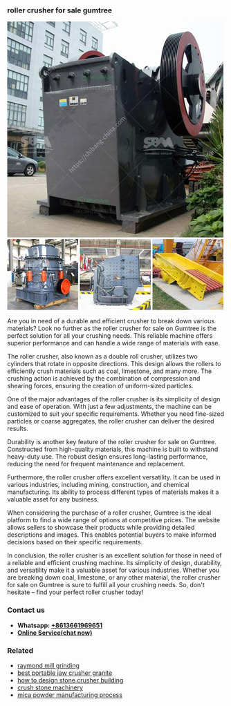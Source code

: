 <h3>roller crusher for sale gumtree</h3><img src='1706754114.jpg' alt=''><p>Are you in need of a durable and efficient crusher to break down various materials? Look no further as the roller crusher for sale on Gumtree is the perfect solution for all your crushing needs. This reliable machine offers superior performance and can handle a wide range of materials with ease.</p><p>The roller crusher, also known as a double roll crusher, utilizes two cylinders that rotate in opposite directions. This design allows the rollers to efficiently crush materials such as coal, limestone, and many more. The crushing action is achieved by the combination of compression and shearing forces, ensuring the creation of uniform-sized particles.</p><p>One of the major advantages of the roller crusher is its simplicity of design and ease of operation. With just a few adjustments, the machine can be customized to suit your specific requirements. Whether you need fine-sized particles or coarse aggregates, the roller crusher can deliver the desired results.</p><p>Durability is another key feature of the roller crusher for sale on Gumtree. Constructed from high-quality materials, this machine is built to withstand heavy-duty use. The robust design ensures long-lasting performance, reducing the need for frequent maintenance and replacement.</p><p>Furthermore, the roller crusher offers excellent versatility. It can be used in various industries, including mining, construction, and chemical manufacturing. Its ability to process different types of materials makes it a valuable asset for any business.</p><p>When considering the purchase of a roller crusher, Gumtree is the ideal platform to find a wide range of options at competitive prices. The website allows sellers to showcase their products while providing detailed descriptions and images. This enables potential buyers to make informed decisions based on their specific requirements.</p><p>In conclusion, the roller crusher is an excellent solution for those in need of a reliable and efficient crushing machine. Its simplicity of design, durability, and versatility make it a valuable asset for various industries. Whether you are breaking down coal, limestone, or any other material, the roller crusher for sale on Gumtree is sure to fulfill all your crushing needs. So, don't hesitate – find your perfect roller crusher today!</p><h3>Contact us</h3><ul><li><strong>Whatsapp:&nbsp;<a href="https://wa.me/8613661969651">+8613661969651</a></strong></li><li><a href="https://swt.shibang-china.com/?git&amp;zhl&amp;roller crusher for sale gumtree"><strong>Online Service(chat now)</strong></a></li></ul><h3>Related</h3><ul><li><a href='raymond mill grinding.md'>raymond mill grinding</a></li><li><a href='best portable jaw crusher granite.md'>best portable jaw crusher granite</a></li><li><a href='how to design stone crusher building.md'>how to design stone crusher building</a></li><li><a href='crush stone machinery.md'>crush stone machinery</a></li><li><a href='mica powder manufacturing process.md'>mica powder manufacturing process</a></li></ul>